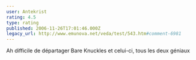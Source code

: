 ```yaml
---
user: Antekrist
rating: 4.5
type: rating
published: 2006-11-26T17:01:46.000Z
legacy_url: http://www.emunova.net/veda/test/543.htm#comment-6981
---
```

Ah difficile de départager Bare Knuckles et celui-ci, tous les deux géniaux